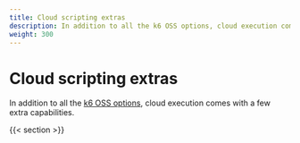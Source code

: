 ```yaml
---
title: Cloud scripting extras
description: In addition to all the k6 OSS options, cloud execution comes with a few extra capabilities. 
weight: 300
---
```


# Cloud scripting extras

In addition to all the [k6 OSS options](https://k6.io/docs/using-k6/k6-options/reference/), cloud execution comes with a few extra capabilities. 

{{< section >}}

